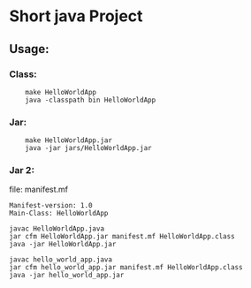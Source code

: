 # Short java Project

## Usage:

### Class:

```
    make HelloWorldApp
    java -classpath bin HelloWorldApp
```

### Jar:

```
    make HelloWorldApp.jar
    java -jar jars/HelloWorldApp.jar
```

### Jar 2:
file: manifest.mf
```
Manifest-version: 1.0
Main-Class: HelloWorldApp
```

```
javac HelloWorldApp.java
jar cfm HelloWorldApp.jar manifest.mf HelloWorldApp.class
java -jar HelloWorldApp.jar
```



```
javac hello_world_app.java
jar cfm hello_world_app.jar manifest.mf HelloWorldApp.class
java -jar hello_world_app.jar
```

